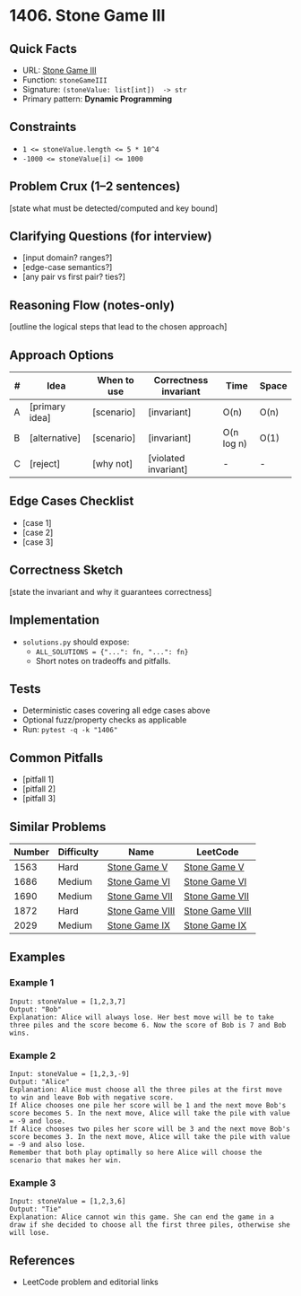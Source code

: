 # 1406. Stone Game III

## Quick Facts

- URL: [Stone Game III](https://leetcode.com/problems/stone-game-iii/)
- Function: `stoneGameIII`
- Signature: `(stoneValue: list[int])  -> str`
- Primary pattern: **Dynamic Programming**

## Constraints

- `1 <= stoneValue.length <= 5 * 10^4`
- `-1000 <= stoneValue[i] <= 1000`

## Problem Crux (1–2 sentences)

[state what must be detected/computed and key bound]

## Clarifying Questions (for interview)

- [input domain? ranges?]
- [edge-case semantics?]
- [any pair vs first pair? ties?]

## Reasoning Flow (notes-only)

[outline the logical steps that lead to the chosen approach]

## Approach Options

| # | Idea | When to use | Correctness invariant | Time | Space |
|---|------|-------------|-----------------------|------|-------|
| A | [primary idea] | [scenario] | [invariant] | O(n) | O(n) |
| B | [alternative] | [scenario] | [invariant] | O(n log n) | O(1) |
| C | [reject] | [why not] | [violated invariant] | - | - |

## Edge Cases Checklist

- [case 1]
- [case 2]
- [case 3]

## Correctness Sketch

[state the invariant and why it guarantees correctness]

## Implementation

- `solutions.py` should expose:
  - `ALL_SOLUTIONS = {"...": fn, "...": fn}`
  - Short notes on tradeoffs and pitfalls.

## Tests

- Deterministic cases covering all edge cases above
- Optional fuzz/property checks as applicable
- Run: `pytest -q -k "1406"`

## Common Pitfalls

- [pitfall 1]
- [pitfall 2]
- [pitfall 3]

## Similar Problems

| Number | Difficulty | Name | LeetCode |
|---|---|---|---|
| 1563 | Hard | [Stone Game V](../1563-stone-game-v/readme.md) | [Stone Game V](https://leetcode.com/problems/stone-game-v/) |
| 1686 | Medium | [Stone Game VI](../1686-stone-game-vi/readme.md) | [Stone Game VI](https://leetcode.com/problems/stone-game-vi/) |
| 1690 | Medium | [Stone Game VII](../1690-stone-game-vii/readme.md) | [Stone Game VII](https://leetcode.com/problems/stone-game-vii/) |
| 1872 | Hard | [Stone Game VIII](../1872-stone-game-viii/readme.md) | [Stone Game VIII](https://leetcode.com/problems/stone-game-viii/) |
| 2029 | Medium | [Stone Game IX](../2029-stone-game-ix/readme.md) | [Stone Game IX](https://leetcode.com/problems/stone-game-ix/) |

## Examples

### Example 1

```text
Input: stoneValue = [1,2,3,7]
Output: "Bob"
Explanation: Alice will always lose. Her best move will be to take three piles and the score become 6. Now the score of Bob is 7 and Bob wins.
```

### Example 2

```text
Input: stoneValue = [1,2,3,-9]
Output: "Alice"
Explanation: Alice must choose all the three piles at the first move to win and leave Bob with negative score.
If Alice chooses one pile her score will be 1 and the next move Bob's score becomes 5. In the next move, Alice will take the pile with value = -9 and lose.
If Alice chooses two piles her score will be 3 and the next move Bob's score becomes 3. In the next move, Alice will take the pile with value = -9 and also lose.
Remember that both play optimally so here Alice will choose the scenario that makes her win.
```

### Example 3

```text
Input: stoneValue = [1,2,3,6]
Output: "Tie"
Explanation: Alice cannot win this game. She can end the game in a draw if she decided to choose all the first three piles, otherwise she will lose.
```

## References

- LeetCode problem and editorial links
